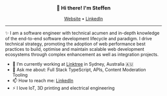 <h3 align="center">👋 Hi there! I'm Steffen</h3>
<p align="center">
  <a href="https://weidenhaus.com">Website</a> •
  <a href="https://www.linkedin.com/in/weidenhaus/">LinkedIn</a>
</p>

---

✨ I am a software engineer with technical acumen and in-depth knowledge of the end-to-end software development lifecycle and paradigm. I drive technical strategy, promoting the adoption of web performance best practices to build, optimise and maintain scalable web development ecosystems through complex enhancement as well as integration projects.

- 🔭 I’m currently working at [Linktree](http://linktr.ee) in Sydney, Australia 🇦🇺
- 💬 Ask me about: Full Stack TypeScript, APIs, Content Moderation Tooling
- 📫 How to reach me: [LinkedIn](https://www.linkedin.com/in/weidenhaus)
- ⚡ I love IoT, 3D printing and electrical engineering
